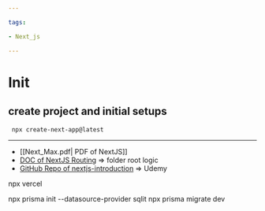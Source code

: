 ```yaml
---

tags:

- Next_js

---
```


# Init

## create project and initial setups

```bash
 npx create-next-app@latest
```

---

- [[Next_Max.pdf| PDF of NextJS]]
- [DOC of NextJS Routing](https://nextjs.org/docs/app/building-your-application/routing) => folder root logic
- [GitHub Repo of nextjs-introduction](https://github.com/academind/react-complete-guide-code/tree/23-nextjs-introduction/code/19-finished) => Udemy

npx vercel

npx prisma init --datasource-provider sqlit
npx prisma migrate dev
